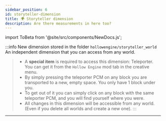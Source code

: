 ```yaml
---
sidebar_position: 6
id: storyteller-dimension
title: 🌍 Storyteller dimension
description: Are there measurements in here too? 
---
```


import ToBeta from '@site/src/components/NewDocs.js';

<ToBeta url='welcome' />

:::info New dimension stored in the folder `hollowengine/storyteller_world`
An independent dimension that you can access from any world.
> - A **special item** is required to access this dimension: Teleporter. You can get it from the `Hollow Engine` mod tab in the creative menu.
> - By simply pressing the teleporter PCM on any block you are transported to a new, empty space. You only have 1 block under you.
> - To get out of it you can simply click on any block with the same teleporter PCM, and you will find yourself where you were.
> - All changes in this dimension will be accessible from any world. (Even if you delete all worlds and create a new one).
:::

---
